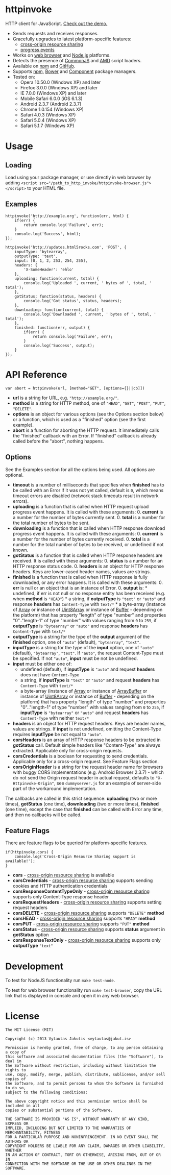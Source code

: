 # httpinvoke

HTTP client for JavaScript. [Check out the demo.](http://jakut.is:1337/)

* Sends requests and receives responses.
* Gracefully upgrades to latest platform-specific features:
  * [cross-origin resource sharing](http://en.wikipedia.org/wiki/Cross-origin_resource_sharing)
  * [progress events](http://www.w3.org/TR/progress-events/)
* Works on [web browser](http://en.wikipedia.org/wiki/Internet_Explorer_5) and [Node.js](http://nodejs.org) platforms.
* Detects the presence of [CommonJS](http://www.commonjs.org/) and [AMD](https://www.google.com/search?q=advanced+module+definition) script loaders.
* Available on [npm](https://npmjs.org/package/httpinvoke) and [GitHub](https://github.com/jakutis/httpinvoke).
* Supports [npm](https://npmjs.org/), [Bower](http://bower.io/) and [Component](http://component.io/) package managers.
* Tested on:
  * Opera 10.50.0 (Windows XP) and later
  * Firefox 3.0.0 (Windows XP) and later
  * IE 7.0.0 (Windows XP) and later
  * Mobile Safari 6.0.0 (iOS 6.1.3)
  * Android 2.3.7 (Android 2.3.7)
  * Chrome 1.0.154 (Windows XP)
  * Safari 4.0.3 (Windows XP)
  * Safari 5.0.4 (Windows XP)
  * Safari 5.1.7 (Windows XP)

# Usage

## Loading

Load using your package manager, or use directly in web browser by adding `<script src="/path_to_http_invoke/httpinvoke-browser.js"></script>` to your HTML file.

## Examples

    httpinvoke('http://example.org', function(err, html) {
        if(err) {
            return console.log('Failure', err);
        }
        console.log('Success', html);
    });

    httpinvoke('http://updates.html5rocks.com', 'POST', {
        inputType: 'bytearray',
        outputType: 'text',
        input: [0, 1, 2, 253, 254, 255],
        headers: {
            'X-SomeHeader': 'ehlo'
        },
        uploading: function(current, total) {
            console.log('Uploaded ', current, ' bytes of ', total, ' total');
        },
        gotStatus: function(status, headers) {
            console.log('Got status', status, headers);
        },
        downloading: function(current, total) {
            console.log('Downloaded ', current, ' bytes of ', total, ' total');
        },
        finished: function(err, output) {
            if(err) {
                return console.log('Failure', err);
            }
            console.log('Success', output);
        }
    });

# API Reference

    var abort = httpinvoke(url, [method="GET", [options={}||cb]])

* **url** is a string for URL, e.g. `"http://example.org/"`.
* **method** is a string for HTTP method, one of `"HEAD"`, `"GET"`, `"POST"`, `"PUT"`, `"DELETE"`.
* **options** is an object for various options (see the Options section below) or a function, which is used as a "finished" option (see the first example).
* **abort** is a function for aborting the HTTP request. It immediately calls the "finished" callback with an Error. If "finished" callback is already called before the "abort", nothing happens.

## Options

See the Examples section for all the options being used.
All options are optional.

* **timeout** is a number of milliseconds that specifies when **finished** has to be called with an Error if it was not yet called, default is `0`, which means timeout errors are disabled (network stack timeouts result in network errors).
* **uploading** is a function that is called when HTTP request upload progress event happens. It is called with these arguments:
  0. **current** is a number for the number of bytes currently sent.
  0. **total** is a number for the total number of bytes to be sent.
* **downloading** is a function that is called when HTTP response download progress event happens. It is called with these arguments:
  0. **current** is a number for the number of bytes currently received.
  0. **total** is a number for the total number of bytes to be received, or undefined if not known.
* **gotStatus** is a function that is called when HTTP response headers are received. It is called with these arguments:
  0. **status** is a number for an HTTP response status code.
  0. **headers** is an object for HTTP response headers. Keys are lower-cased header names, values are strings.
* **finished** is a function that is called when HTTP response is fully downloaded, or any error happens. It is called with these arguments:
  0. **err** is null or an object that is an instance of Error.
  0. **output** is:
      * undefined, if err is not null or no response entity has been received (e.g. when **method** is `"HEAD"`)
      * a string, if **outputType** is `"text"` or `"auto"` and response **headers** has `Content-Type` with `text/*`
      * a byte-array (instance of [Array](https://developer.mozilla.org/en-US/docs/Web/JavaScript/Reference/Global_Objects/Array) or instance of [Uint8Array](https://developer.mozilla.org/en-US/docs/Web/JavaScript/Typed_arrays/Uint8Array) or instance of [Buffer](http://nodejs.org/api/buffer.html) - depending on the platform) that has property "length" of type "number" and properties "0".."length-1" of type "number" with values ranging from `0` to `255`, if **outputType** is `"bytearray"` or `"auto"` and response **headers** has `Content-Type` with `text/*`
* **outputType** is a string for the type of the **output** argument of the **finished** option, one of `"auto"` (default), `"bytearray"`, `"text"`.
* **inputType** is a string for the type of the **input** option, one of `"auto"`(default), `"bytearray"`, `"text"`. If `"auto"`, the request Content-Type must be specified. If not `"auto"`, **input** must be not be undefined.
* **input** must be either one of:
  * undefined (default), if **inputType** is `"auto"` and request **headers** does not have `Content-Type`
  * a string, if **inputType** is `"text"` or `"auto"` and request **headers** has `Content-Type` with `text/*`
  * a byte-array (instance of [Array](https://developer.mozilla.org/en-US/docs/Web/JavaScript/Reference/Global_Objects/Array) or instance of [ArrayBuffer](https://developer.mozilla.org/en-US/docs/Web/JavaScript/Typed_arrays/ArrayBuffer) or instance of [Uint8Array](https://developer.mozilla.org/en-US/docs/Web/JavaScript/Typed_arrays/Uint8Array) or instance of [Buffer](http://nodejs.org/api/buffer.html) - depending on the platform) that has property "length" of type "number" and properties "0".."length-1" of type "number" with values ranging from `0` to `255`, if **inputType** is `"bytearray"` or `"auto"` and request **headers** has `Content-Type` with neither `text/*`
* **headers** is an object for HTTP request headers. Keys are header names, values are strings. If **input** is not undefined, omitting the Content-Type requires **inputType** be not equal to `"auto"`.
* **corsHeaders** is an array of HTTP response headers to be extracted in **gotStatus** call. Default simple headers like "Content-Type" are always extracted. Applicable only for cross-origin requests.
* **corsCredentials** is a boolean for requesting to send credentials. Applicable only for a cross-origin request. See Feature Flags section.
* **corsOriginHeader** is a string for the request header name for browsers with buggy CORS implementations (e.g. Android Browser 2.3.7) - which do not send the Origin request header in actual request, defaults to `"X-Httpinvoke-Origin"`, see `dummyserver.js` for an example of server-side part of the workaround implementation.

The callbacks are called in this strict sequence: **uploading** (two or more times), **gotStatus** (one time), **downloading** (two or more times), **finished** (one time), except the case that **finished** can be called with Error any time, and then no callbacks will be called.

## Feature Flags

There are feature flags to be queried for platform-specific features.

    if(httpinvoke.cors) {
        console.log('Cross-Origin Resource Sharing support is available!');
    }

* **cors** - [cross-origin resource sharing](http://en.wikipedia.org/wiki/Cross-origin_resource_sharing) is available
* **corsCredentials** - [cross-origin resource sharing](http://en.wikipedia.org/wiki/Cross-origin_resource_sharing) supports sending cookies and HTTP authentication credentials
* **corsResponseContentTypeOnly** - [cross-origin resource sharing](http://en.wikipedia.org/wiki/Cross-origin_resource_sharing) supports only Content-Type response header
* **corsRequestHeaders** - [cross-origin resource sharing](http://en.wikipedia.org/wiki/Cross-origin_resource_sharing) supports setting request headers
* **corsDELETE** - [cross-origin resource sharing](http://en.wikipedia.org/wiki/Cross-origin_resource_sharing) supports `"DELETE"` **method**
* **corsHEAD** - [cross-origin resource sharing](http://en.wikipedia.org/wiki/Cross-origin_resource_sharing) supports `"HEAD"` **method**
* **corsPUT** - [cross-origin resource sharing](http://en.wikipedia.org/wiki/Cross-origin_resource_sharing) supports `"PUT"` **method**
* **corsStatus** - [cross-origin resource sharing](http://en.wikipedia.org/wiki/Cross-origin_resource_sharing) supports **status** argument in **gotStatus** option
* **corsResponseTextOnly** - [cross-origin resource sharing](http://en.wikipedia.org/wiki/Cross-origin_resource_sharing) supports only **outputType** `"text"`

# Development

To test for NodeJS functionality run `make test-node`.

To test for web browser functionality run `make test-browser`, copy the URL link that is displayed in console and open it in any web browser.

# License

    The MIT License (MIT)

    Copyright (c) 2013 Vytautas Jakutis <vytautas@jakut.is>

    Permission is hereby granted, free of charge, to any person obtaining a copy of
    this software and associated documentation files (the "Software"), to deal in
    the Software without restriction, including without limitation the rights to
    use, copy, modify, merge, publish, distribute, sublicense, and/or sell copies of
    the Software, and to permit persons to whom the Software is furnished to do so,
    subject to the following conditions:

    The above copyright notice and this permission notice shall be included in all
    copies or substantial portions of the Software.

    THE SOFTWARE IS PROVIDED "AS IS", WITHOUT WARRANTY OF ANY KIND, EXPRESS OR
    IMPLIED, INCLUDING BUT NOT LIMITED TO THE WARRANTIES OF MERCHANTABILITY, FITNESS
    FOR A PARTICULAR PURPOSE AND NONINFRINGEMENT. IN NO EVENT SHALL THE AUTHORS OR
    COPYRIGHT HOLDERS BE LIABLE FOR ANY CLAIM, DAMAGES OR OTHER LIABILITY, WHETHER
    IN AN ACTION OF CONTRACT, TORT OR OTHERWISE, ARISING FROM, OUT OF OR IN
    CONNECTION WITH THE SOFTWARE OR THE USE OR OTHER DEALINGS IN THE SOFTWARE.
